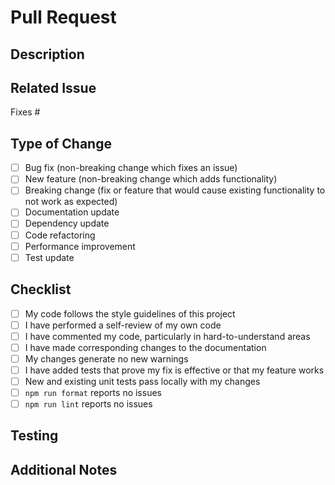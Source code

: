 # Pull Request

## Description
<!-- Provide a brief description of the changes in this PR -->

## Related Issue
<!-- Link to the issue this PR addresses (if applicable) -->
Fixes #

## Type of Change
<!-- Mark the relevant option with an "x" -->
- [ ] Bug fix (non-breaking change which fixes an issue)
- [ ] New feature (non-breaking change which adds functionality)
- [ ] Breaking change (fix or feature that would cause existing functionality to not work as expected)
- [ ] Documentation update
- [ ] Dependency update
- [ ] Code refactoring
- [ ] Performance improvement
- [ ] Test update

## Checklist
<!-- Mark completed items with an "x" -->
- [ ] My code follows the style guidelines of this project
- [ ] I have performed a self-review of my own code
- [ ] I have commented my code, particularly in hard-to-understand areas
- [ ] I have made corresponding changes to the documentation
- [ ] My changes generate no new warnings
- [ ] I have added tests that prove my fix is effective or that my feature works
- [ ] New and existing unit tests pass locally with my changes
- [ ] `npm run format` reports no issues
- [ ] `npm run lint` reports no issues

## Testing
<!-- Describe the tests you ran to verify your changes -->

## Additional Notes
<!-- Add any other context about the pull request here -->
